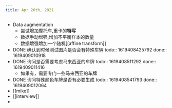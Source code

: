 ```yaml
---
title: Apr 26th, 2021
---
```


- Data augmentation
	- 尝试增加摩托车,重卡的**特写**
	- 数据手动增强,增加不平衡样本的数量
	- 数据增强增加一个随机[[affine transform]]
- DONE 确认到时候测试图片是否会有特殊车辆
  todo:: 1619408425792
  done:: 1619409010918
- DONE 询问是否需要考虑马来西亚的车牌
  todo:: 1619408511292
  done:: 1619409011416
	- 如果有，需要专门一些马来西亚的车牌
- DONE 询问特殊颜色车牌是否有必要生成
  todo:: 1619408541793
  done:: 1619409012064
- [[mike]]
- [[interview]]
-